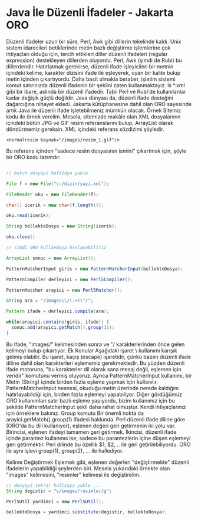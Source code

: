 # Java İle Düzenli İfadeler - Jakarta ORO

Düzenli ifadeler uzun bir süre, Perl, Awk gibi dillerin tekelinde
kaldı. Unix sistem idarecileri betiklerinde metin bazlı değiştirme
işlemlerine çok ihtiyaçları olduğu için, tercih ettikleri diller
düzenli ifadeleri (regular expression) destekleyen dillerden
oluyordu. Perl, Awk (şimdi de Rubi) bu dillerdendir.  Hatırlatmak
gerekirse, düzenli ifade işleyicileri bir metnin içindeki kelime,
karakter dizisini ifade ile eşleyerek, uyan bir kalıbı bulup metin
içinden çıkartıyordu. Daha basit olmakla beraber, işletim sistemi
komut satırınızda düzenli ifadenin bir şeklini zaten
kullanmaktayız. ls *.xml gibi bir ibare, aslında bir düzenli
ifadedir. Tabii Perl ve Rubi'de kullanılanlar kadar değişik güçlü
değildir.  Java dünyası da, düzenli ifade desteğini dağarcığına
nihayet ekledi. Jakarta kütüphanesine dahil olan ORO sayesinde artık
Java ile düzenli ifade işletebilmeniz mümkün olacak.  Örnek Sitemiz
kodu ile örnek verelim.  Mesela, sitemizde makâle olan XML
dosyalarının içindeki bütün JPG ve GIF resim referanslarını bulup,
ArrayList olarak döndürmemiz gereksin. XML içindeki referans sözdizimi
şöyledir.

```
<normalresim kaynak="/images/resim_1.gif"/>
```

Bu referans içinden "sadece resim dosyasının ismini" çıkartmak için,
şöyle bir ORO kodu lazımdır.

```java

// butun dosyayi hafizaya yukle

File f = new File("c:/dizin/yazi.xml");

FileReader oku = new FileReader(f);

char[] icerik = new char[f.length()];

oku.read(icerik);

String bellekteDosya = new String(icerik);

oku.close()

// simdi ORO kullanmaya baslayabiliriz

ArrayList sonuc = new ArrayList();

PatternMatcherInput giris = new PatternMatcherInput(bellekteDosya);

PatternCompiler derleyici = new Perl5Compiler();

PatternMatcher arayici = new Perl5Matcher();

String ara = "/images\\/(.+)\"/";

Pattern ifade = derleyici.compile(ara);

while(arayici.contains(giris, ifade)) {
  sonuc.add(arayici.getMatch().group(1));
}
```

Bu ifade, "images/" kelimesinden sonra ve "/ karakterlerinden önce
gelen kelimeyi bulup çıkartıyor.  Ek Konular Aşağıdaki işaret \\
kullanımı karışık gelmiş olabilir. Bu işaret, kaçış (escape)
işaretidir, çünkü bazen düzenli ifade diline dahil olan karakterleri
eşlememiz gerekmektedir. Bu yüzden düzenli ifade motoruna, "bu
karakterler dil olarak sana mesaj değil, eşlemen için veridir"
komutunu vermiş oluyoruz.  Ayrıca PatternMatcherInput kullanımı, bir
Metin (String) içinde birden fazla eşleme yapmak için
kullanılır. PatternMatcherInput nesnesi, okuduğu metin üzerinde nerede
kaldığını hatırlayabildiği için, birden fazla eşlemeyi
yapabiliyor. Diğer gördüğümüz ORO kullanımları satır bazlı eşleme
yapıyordu, bizim kullanımız için bu şekilde PatternMatcherInput şekli
daha rahat olmuştur. Kendi ihtiyaçlarınız için örneklere bakınız.
Group komutu Bir önemli nokta da arayici.getMatch().group(1) ifadesi
hakkında.  Perl düzenli ifade diline göre (ORO'da bu dili kullanıyor),
eşlenen değeri geri getirmenin iki yolu var. Birincisi, eşlenen
ifadeyi tamamen geri getirmek. İkincisi, düzenli ifade içinde parantez
kullanmıs ise, sadece bu parantezlerin içine düşen eşlemeyi geri
getirmektir. Perl dilinde bu özellik $1, $2, .. ile geri
getirilebiliyordu. ORO ile aynı işlevi group(1), group(2), ... ile
hallediyor.

Kelime Değiştirmek Eşlemek gibi, eşlenen değerleri "değiştirmekte"
düzenli ifadelerin yapabildiği şeylerden biri.  Mesela yukarıdaki
örnekte olan "images" kelimesini, "resimler" kelimesi ile
değiştirelim.

```java
// dosyayi tekrar hafizaya yukle ...
String degistir = "s/images/resimler/g";

Perl5Util yardimci = new Perl5Util();

bellekteDosya = yardimci.substitute(degistir, bellekteDosya);
```







